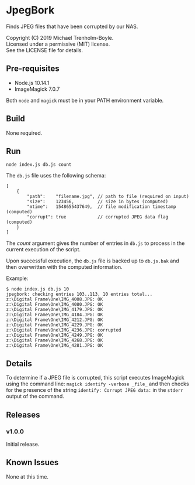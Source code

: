 # JpegBork

Finds JPEG files that have been corrupted by our NAS.

Copyright (C) 2019 Michael Trenholm-Boyle.<br/>
Licensed under a permissive (MIT) license.<br/>
See the LICENSE file for details.


## Pre-requisites

* Node.js 10.14.1
* ImageMagick 7.0.7

Both `node` and `magick` must be in your PATH environment variable.


## Build

None required.


## Run

```
node index.js db.js count
```

The `db.js` file uses the following schema:

```
[
    {
        "path":    "filename.jpg", // path to file (required on input)
        "size":    123456,         // size in bytes (computed)
        "mtime":   1548655437649,  // file modification timestamp (computed)
        "corrupt": true            // corrupted JPEG data flag (computed)
	}
]
```

The _count_ argument gives the number of entries in `db.js` to process
in the current execution of the script.

Upon successful execution, the `db.js` file is backed up to `db.js.bak` and
then overwritten with the computed information.

Example:

```
$ node index.js db.js 10
jpegbork: checking entries 103..113, 10 entries total...
z:\Digital Frame\One\IMG_4008.JPG: OK
z:\Digital Frame\One\IMG_4080.JPG: OK
z:\Digital Frame\One\IMG_4179.JPG: OK
z:\Digital Frame\One\IMG_4184.JPG: OK
z:\Digital Frame\One\IMG_4212.JPG: OK
z:\Digital Frame\One\IMG_4229.JPG: OK
z:\Digital Frame\One\IMG_4236.JPG: corrupted
z:\Digital Frame\One\IMG_4249.JPG: OK
z:\Digital Frame\One\IMG_4268.JPG: OK
z:\Digital Frame\One\IMG_4281.JPG: OK
```

## Details

To determine if a JPEG file is corrupted, this script executes ImageMagick
using the command line: `magick identify -verbose _file_` and then checks
for the presence of the string `identify: Corrupt JPEG data:` in the `stderr`
output of the command.


## Releases

### v1.0.0

Initial release.

## Known Issues

None at this time.
